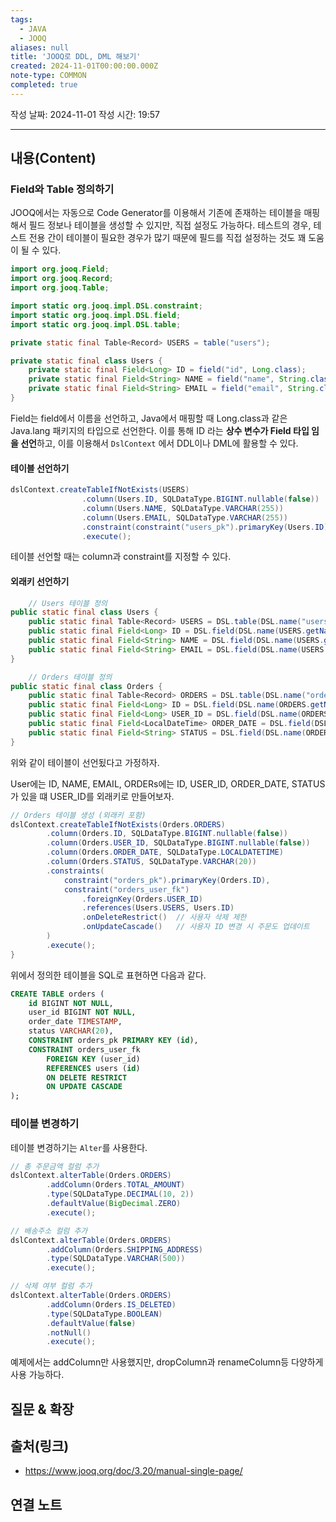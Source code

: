 ```yaml
---
tags:
  - JAVA
  - JOOQ
aliases: null
title: 'JOOQ로 DDL, DML 해보기'
created: 2024-11-01T00:00:00.000Z
note-type: COMMON
completed: true
---
```

작성 날짜: 2024-11-01
작성 시간: 19:57


----
## 내용(Content)

### Field와 Table 정의하기

JOOQ에서는 자동으로 Code Generator를 이용해서 기존에 존재하는 테이블을 매핑해서 필드 정보나 테이블을 생성할 수 있지만, 직접 설정도 가능하다. 테스트의 경우, 테스트 전용 간이 테이블이 필요한 경우가 많기 때문에 필드를 직접 설정하는 것도 꽤 도움이 될 수 있다.

```java
import org.jooq.Field;
import org.jooq.Record;
import org.jooq.Table;

import static org.jooq.impl.DSL.constraint;
import static org.jooq.impl.DSL.field;
import static org.jooq.impl.DSL.table;

```

```java
private static final Table<Record> USERS = table("users");

private static final class Users {
	private static final Field<Long> ID = field("id", Long.class);
	private static final Field<String> NAME = field("name", String.class);
	private static final Field<String> EMAIL = field("email", String.class);
}
```

Field는 field에서 이름을 선언하고, Java에서 매핑할 때 Long.class과 같은 Java.lang 패키지의 타입으로 선언한다. 이를 통해 ID 라는 **상수 변수가 Field 타입 임을 선언**하고, 이를 이용해서 `DslContext` 에서 DDL이나 DML에 활용할 수 있다.


#### 테이블 선언하기

```java
dslContext.createTableIfNotExists(USERS)
                .column(Users.ID, SQLDataType.BIGINT.nullable(false))
                .column(Users.NAME, SQLDataType.VARCHAR(255))
                .column(Users.EMAIL, SQLDataType.VARCHAR(255))
                .constraint(constraint("users_pk").primaryKey(Users.ID))
                .execute();
```

테이블 선언할 때는 column과 constraint를 지정할 수 있다.

#### 외래키 선언하기

```java
    // Users 테이블 정의
public static final class Users {
	public static final Table<Record> USERS = DSL.table(DSL.name("users"));
	public static final Field<Long> ID = DSL.field(DSL.name(USERS.getName(), "id"), Long.class);
	public static final Field<String> NAME = DSL.field(DSL.name(USERS.getName(), "name"), String.class);
	public static final Field<String> EMAIL = DSL.field(DSL.name(USERS.getName(), "email"), String.class);
}

    // Orders 테이블 정의
public static final class Orders {
	public static final Table<Record> ORDERS = DSL.table(DSL.name("orders"));
	public static final Field<Long> ID = DSL.field(DSL.name(ORDERS.getName(), "id"), Long.class);
	public static final Field<Long> USER_ID = DSL.field(DSL.name(ORDERS.getName(), "user_id"), Long.class);
	public static final Field<LocalDateTime> ORDER_DATE = DSL.field(DSL.name(ORDERS.getName(), "order_date"), LocalDateTime.class);
	public static final Field<String> STATUS = DSL.field(DSL.name(ORDERS.getName(), "status"), String.class);
}
```

위와 같이 테이블이 선언됬다고 가정하자.

User에는 ID, NAME, EMAIL, ORDERs에는 ID, USER_ID, ORDER_DATE, STATUS가 있을 떄 USER_ID를 외래키로 만들어보자.

```java
// Orders 테이블 생성 (외래키 포함)
dslContext.createTableIfNotExists(Orders.ORDERS)
		.column(Orders.ID, SQLDataType.BIGINT.nullable(false))
		.column(Orders.USER_ID, SQLDataType.BIGINT.nullable(false))
		.column(Orders.ORDER_DATE, SQLDataType.LOCALDATETIME)
		.column(Orders.STATUS, SQLDataType.VARCHAR(20))
		.constraints(
			constraint("orders_pk").primaryKey(Orders.ID),
			constraint("orders_user_fk")
				.foreignKey(Orders.USER_ID)
				.references(Users.USERS, Users.ID)
				.onDeleteRestrict()  // 사용자 삭제 제한
				.onUpdateCascade()   // 사용자 ID 변경 시 주문도 업데이트
		)
		.execute();
}
```

위에서 정의한 테이블을 SQL로 표현하면 다음과 같다.

```sql
CREATE TABLE orders (
    id BIGINT NOT NULL,
    user_id BIGINT NOT NULL,
    order_date TIMESTAMP,
    status VARCHAR(20),
    CONSTRAINT orders_pk PRIMARY KEY (id),
    CONSTRAINT orders_user_fk 
        FOREIGN KEY (user_id) 
        REFERENCES users (id)
        ON DELETE RESTRICT 
        ON UPDATE CASCADE
);
```

### 테이블 변경하기

테이블 변경하기는 `Alter`를 사용한다.

```java
// 총 주문금액 컬럼 추가
dslContext.alterTable(Orders.ORDERS)
		.addColumn(Orders.TOTAL_AMOUNT)
		.type(SQLDataType.DECIMAL(10, 2))
		.defaultValue(BigDecimal.ZERO)
		.execute();

// 배송주소 컬럼 추가
dslContext.alterTable(Orders.ORDERS)
		.addColumn(Orders.SHIPPING_ADDRESS)
		.type(SQLDataType.VARCHAR(500))
		.execute();

// 삭제 여부 컬럼 추가
dslContext.alterTable(Orders.ORDERS)
		.addColumn(Orders.IS_DELETED)
		.type(SQLDataType.BOOLEAN)
		.defaultValue(false)
		.notNull()
		.execute();
```

예제에서는 addColumn만 사용했지만, dropColumn과 renameColumn등 다양하게 사용 가능하다.

## 질문 & 확장



## 출처(링크)

- https://www.jooq.org/doc/3.20/manual-single-page/

## 연결 노트





